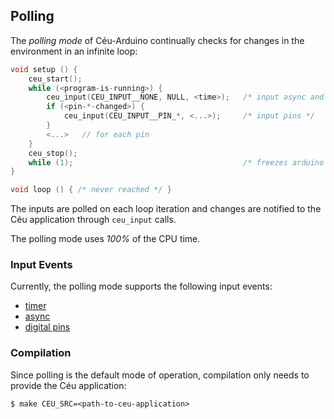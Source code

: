 ## Polling

The *polling mode* of Céu-Arduino continually checks for changes in the
environment in an infinite loop:

```c
void setup () {
    ceu_start();
    while (<program-is-running>) {
        ceu_input(CEU_INPUT__NONE, NULL, <time>);   /* input async and timer */
        if (<pin-*-changed>) {
            ceu_input(CEU_INPUT__PIN_*, <...>);     /* input pins */
        }
        <...>   // for each pin
    }
    ceu_stop();
    while (1);                                      /* freezes arduino */
}

void loop () { /* never reached */ }
```

The inputs are polled on each loop iteration and changes are notified to the
Céu application through `ceu_input` calls.

The polling mode uses *100%* of the CPU time.

### Input Events

Currently, the polling mode supports the following input events:

* [timer](TODO)
* [async](TODO)
* [digital pins](#TODO)

### Compilation

Since polling is the default mode of operation, compilation only needs to
provide the Céu application:

```
$ make CEU_SRC=<path-to-ceu-application>
```
